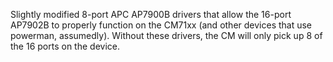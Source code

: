 Slightly modified 8-port APC AP7900B drivers that allow the 16-port AP7902B to properly function on the CM71xx (and other devices that use powerman, assumedly). Without these drivers, the CM will only pick up 8 of the 16 ports on the device.
